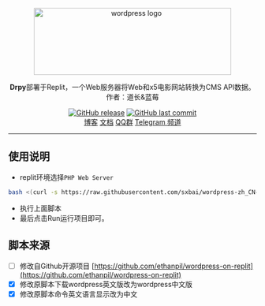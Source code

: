 <p align="center">
    <a href="https://cn.wordpress.org/" target="_blank" rel="noopener noreferrer">
        <img width="400" height="136" src="https://raw.iqiq.io/sxbai/wordpress-zh_CN-on-replit/main/WordPress-logotype-alternative.png" alt="wordpress logo" />
    </a>
</p>

<p align="center"><b>Drpy</b>部署于Replit，️一个Web服务器将Web和x5电影网站转换为CMS API数据。作者：道长&蓝莓</p>

<p align="center">
<a href="https://github.com/sxbai/drpy-on-replit/releases"><img alt="GitHub release" src="https://img.shields.io/github/release/sxbai/drpy-on-replit.svg?style=flat-square&include_prereleases" /></a>
<a href="https://github.com/sxbai/drpy-on-replit/commits"><img alt="GitHub last commit" src="https://img.shields.io/github/last-commit/sxbai/drpy-on-replit.svg?style=flat-square" /></a>

<br />
<a href="https://blog.sxbai.com">博客</a>
<a href="https://github.com/liu673cn/drpy/blob/master/%E9%81%93%E9%95%BF%E4%B9%B1%E8%AF%B4.md">文档</a>
<a href="https://qm.qq.com/cgi-bin/qm/qr?k=H2KwcXrMdiR5M2blHR5gjZzPfN_S3N_C&jump_from=webapi">QQ群</a>
<a href="https://t.me/sxbai">Telegram 频道</a>
</p>

------------------------------
## 使用说明
- replit环境选择`PHP Web Server`

```bash
bash <(curl -s https://raw.githubusercontent.com/sxbai/wordpress-zh_CN-on-replit/main/build.sh)
```
- 执行上面脚本
- 最后点击Run运行项目即可。

## 脚本来源
- [ ] 修改自Github开源项目 [https://github.com/ethanpil/wordpress-on-replit](https://github.com/ethanpil/wordpress-on-replit)
- [x] 修改原脚本下载wordpress英文版改为wordpress中文版
- [x] 修改原脚本命令英文语言显示改为中文
